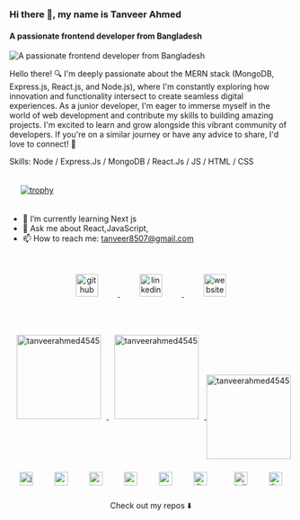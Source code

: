### Hi there 👋, my name is Tanveer Ahmed
#### A passionate frontend developer from Bangladesh
![A passionate frontend developer from Bangladesh](https://media.licdn.com/dms/image/D5616AQHZYPnyxYH21g/profile-displaybackgroundimage-shrink_350_1400/0/1719859422287?e=1725494400&v=beta&t=xgHjWWMMHj51-c7L5vkS7_fACW4Rrt6OvqnXCeM97kk)

Hello there! 🔍 I'm deeply passionate about the MERN stack (MongoDB, Express.js, React.js, and Node.js), where I'm constantly exploring how innovation and functionality intersect to create seamless digital experiences. As a junior developer, I'm eager to immerse myself in the world of web development and contribute my skills to building amazing projects. I'm excited to learn and grow alongside this vibrant community of developers. If you're on a similar journey or have any advice to share, I'd love to connect! 🚀

Skills: Node / Express.Js / MongoDB / React.Js / JS / HTML / CSS



  <p align="left"><a href="https://github.com/ryo-ma/github-profile-trophy">
    <img src="https://github-profile-trophy.vercel.app/?username=TanveerAhmed4545" alt="trophy" style="margin: 20px;" />
  </a> </p>




- 🌱 I’m currently learning Next js 
- 💬 Ask me about React,JavaScript, 
- 📫 How to reach me:  tanveer8507@gmail.com 


<!--
  [<img src='https://cdn.jsdelivr.net/npm/simple-icons@3.0.1/icons/github.svg' alt='github' height='40'>](https://github.com/TanveerAhmed4545)  [<img src='https://cdn.jsdelivr.net/npm/simple-icons@3.0.1/icons/linkedin.svg' alt='linkedin' height='40'>](https://www.linkedin.com/in/www.linkedin.com/in/tanveerahmed45/)  [<img src='https://cdn.jsdelivr.net/npm/simple-icons@3.0.1/icons/icloud.svg' alt='website' height='40'>](https://tanveer-ahmed-portfolio-next.vercel.app/)
-->
<div align="center">
  <a href="https://github.com/TanveerAhmed4545">
    <img src="https://cdn.jsdelivr.net/npm/simple-icons@3.0.1/icons/github.svg" alt="github" height="40" style="margin: 35px;" />
  </a>
  <a href="https://www.linkedin.com/in/tanveerahmed45/">
    <img src="https://cdn.jsdelivr.net/npm/simple-icons@3.0.1/icons/linkedin.svg" alt="linkedin" height="40" style="margin: 35px;" />
  </a>
  <a href="https://tanveer-ahmed-portfolio-next.vercel.app/">
    <img src="https://cdn.jsdelivr.net/npm/simple-icons@3.0.1/icons/icloud.svg" alt="website" height="40" style="margin: 35px;" />
  </a>
</div>




###

<div align="center">
  <a href="https://github.com/anuraghazra/github-readme-stats">
    <img src="https://github-readme-stats.vercel.app/api/top-langs?username=tanveerahmed4545&show_icons=true&locale=en&layout=compact" height="150" alt="tanveerahmed4545" style="margin: 10px;" />
  </a>
  <a href="https://github.com/anuraghazra/github-readme-stats">
    <img src="https://github-readme-stats.vercel.app/api?username=tanveerahmed4545&show_icons=true&locale=en" height="150" alt="tanveerahmed4545" style="margin: 10px;" />
  </a>
 <img align="center" src="https://github-readme-streak-stats.herokuapp.com/?user=tanveerahmed4545&" height="150" alt="tanveerahmed4545" /> 
</div>



###


<div align="center">
  <img src="https://cdn.jsdelivr.net/gh/devicons/devicon/icons/javascript/javascript-original.svg" height="24" alt="javascript logo"  />
  <img width="30" />
  
  <img src="https://cdn.jsdelivr.net/gh/devicons/devicon/icons/nodejs/nodejs-original.svg" height="24" alt="nodejs logo"  />
  <img width="30" />
  <img src="https://cdn.jsdelivr.net/gh/devicons/devicon/icons/react/react-original.svg" height="24" alt="react logo"  />
  <img width="30" />
  <img src="https://cdn.jsdelivr.net/gh/devicons/devicon/icons/express/express-original.svg" height="24" alt="express logo"  />
  <img width="30" />
  <img src="https://cdn.jsdelivr.net/gh/devicons/devicon/icons/mongodb/mongodb-original.svg" height="24" alt="mongodb logo"  />
  <img width="30" />
  <img src="https://cdn.jsdelivr.net/gh/devicons/devicon/icons/firebase/firebase-plain.svg" height="24" alt="firebase logo"  />
 <img width="40" />
  <img src="https://cdn.jsdelivr.net/gh/devicons/devicon/icons/tailwindcss/tailwindcss-original-wordmark.svg" height="24" alt="tailwindcss logo"  />
 
  <img width="30" />
  <img src="https://cdn.jsdelivr.net/gh/devicons/devicon/icons/figma/figma-original.svg" height="24" alt="figma logo"  />
</div>

###
<p align="center">
Check out my repos ⬇️  
</p>






